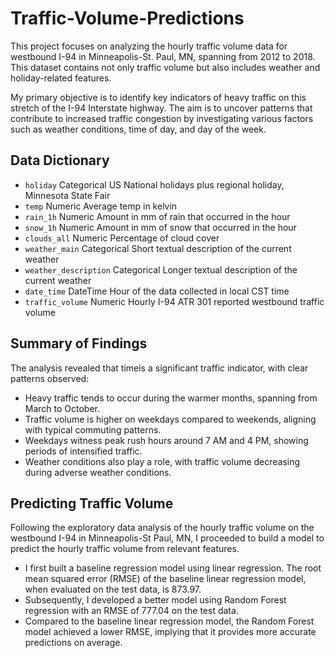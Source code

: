 # Traffic-Volume-Predictions

This project focuses on analyzing the hourly traffic volume data for westbound I-94 in Minneapolis-St. Paul, MN, spanning from 2012 to 2018. This dataset contains not only traffic volume but also includes weather and holiday-related features. 

My primary objective is to identify key indicators of heavy traffic on this stretch of the I-94 Interstate highway. The aim is to uncover patterns that contribute to increased traffic congestion by investigating various factors such as weather conditions, time of day, and day of the week.

## Data Dictionary
* `holiday` Categorical US National holidays plus regional holiday, Minnesota State Fair
* `temp` Numeric Average temp in kelvin
* `rain_1h` Numeric Amount in mm of rain that occurred in the hour
* `snow_1h` Numeric Amount in mm of snow that occurred in the hour
* `clouds_all` Numeric Percentage of cloud cover
* `weather_main` Categorical Short textual description of the current weather
* `weather_description` Categorical Longer textual description of the current weather
* `date_time` DateTime Hour of the data collected in local CST time
* `traffic_volume` Numeric Hourly I-94 ATR 301 reported westbound traffic volume

## Summary of Findings
The analysis revealed that timeis a significant traffic indicator, with clear patterns observed:

* Heavy traffic tends to occur during the warmer months, spanning from March to October.
* Traffic volume is higher on weekdays compared to weekends, aligning with typical commuting patterns.
* Weekdays witness peak rush hours around 7 AM and 4 PM, showing periods of intensified traffic.
* Weather conditions also play a role, with traffic volume decreasing during adverse weather conditions.

## Predicting Traffic Volume
Following the exploratory data analysis of the hourly traffic volume on the westbound I-94 in Minneapolis-St Paul, MN, I proceeded to build a model to predict the hourly traffic volume from relevant features.

* I first built a baseline regression model using linear regression. The root mean squared error (RMSE) of the baseline linear regression model, when evaluated on the test data, is 873.97.
* Subsequently, I developed a better model using Random Forest regression with an RMSE of 777.04 on the test data. 
* Compared to the baseline linear regression model, the Random Forest model achieved a lower RMSE, implying that it provides more accurate predictions on average.